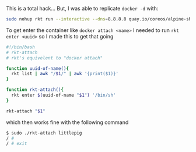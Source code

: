 This is a total hack... But, I was able to replicate `docker -d` with:

```bash
sudo nohup rkt run --interactive --dns=8.8.8.8 quay.io/coreos/alpine-sh --name=littlepig &
```

To get enter the container like `docker attach <name>` I needed to run `rkt enter <uuid>` so I made this to get that going
```bash
#!/bin/bash
# rkt-attach
# rkt's equivelent to "docker attach"

function uuid-of-name(){
  rkt list | awk "/$1/" | awk '{print($1)}'
}

function rkt-attach(){
  rkt enter $(uuid-of-name "$1") '/bin/sh'
}

rkt-attach "$1"
```

which then works fine with the following command

```bash
$ sudo ./rkt-attach littlepig
/ # 
/ # exit
```
